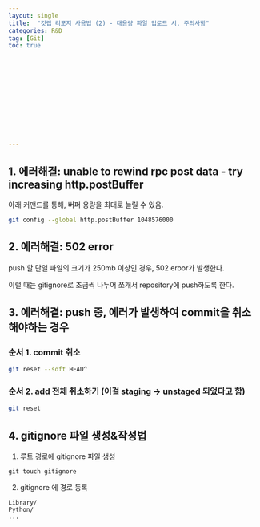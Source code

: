 ```yaml
---
layout: single
title:  "깃랩 리포지 사용법 (2) - 대용량 파일 업로드 시, 주의사항"
categories: R&D
tag: [Git]
toc: true













---
```


## 1. 에러해결: unable to rewind rpc post data - try increasing http.postBuffer

아래 커맨드를 통해, 버퍼 용량을 최대로 늘릴 수 있음.

```bash
git config --global http.postBuffer 1048576000
```









## 2. 에러해결: 502 error

push 할 단일 파일의 크기가 250mb 이상인 경우, 502 eroor가 발생한다.

이럴 때는 gitignore로 조금씩 나누어 쪼개서 repository에 push하도록 한다.









## 3. 에러해결: push 중, 에러가 발생하여 commit을 취소해야하는 경우

### 순서 1. commit 취소

```bash
git reset --soft HEAD^
```









### 순서 2. add 전체 취소하기 (이걸 staging -> unstaged 되었다고 함)

```bash
git reset
```











## 4. gitignore 파일 생성&작성법

1. 루트 경로에 gitignore 파일 생성

```
git touch gitignore
```









2. gitignore 에 경로 등록

```
Library/
Python/
...
```